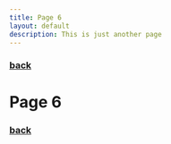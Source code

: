 ```yaml
---
title: Page 6
layout: default
description: This is just another page
---
```


### [back](./)

# Page 6

### [back](./)

